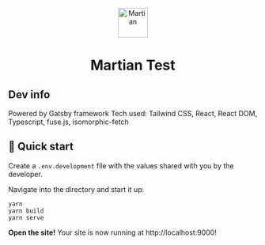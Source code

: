 <p align="center">
  <img alt="Martian" src="https://martian.ventures/favicon.svg" width="60" />
</p>
<h1 align="center">
  Martian Test
</h1>

## Dev info
Powered by Gatsby framework
Tech used: Tailwind CSS, React, React DOM, Typescript, fuse.js, isomorphic-fetch

## 🚀 Quick start
Create a `.env.development` file with the values shared with you by the developer.

Navigate into the directory and start it up:

    yarn
    yarn build
    yarn serve

**Open the site!**
    Your site is now running at http://localhost:9000!
